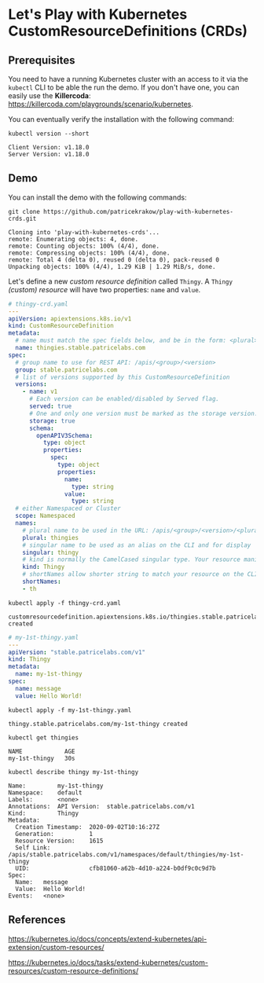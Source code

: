 # Let's Play with Kubernetes CustomResourceDefinitions (CRDs)

## Prerequisites

You need to have a running Kubernetes cluster with an access to it via the `kubectl` CLI to be able the run the demo. If you don't have one, you can easily use the **Killercoda**: <https://killercoda.com/playgrounds/scenario/kubernetes>.

You can eventually verify the installation with the following command:

```text
kubectl version --short
```

```text
Client Version: v1.18.0
Server Version: v1.18.0
```

## Demo

You can install the demo with the following commands:

```text
git clone https://github.com/patricekrakow/play-with-kubernetes-crds.git
```

```text
Cloning into 'play-with-kubernetes-crds'...
remote: Enumerating objects: 4, done.
remote: Counting objects: 100% (4/4), done.
remote: Compressing objects: 100% (4/4), done.
remote: Total 4 (delta 0), reused 0 (delta 0), pack-reused 0
Unpacking objects: 100% (4/4), 1.29 KiB | 1.29 MiB/s, done.
```

Let's define a new _custom resource definition_ called `Thingy`. A `Thingy` _(custom) resource_ will have two properties: `name` and `value`.

```yaml
# thingy-crd.yaml
---
apiVersion: apiextensions.k8s.io/v1
kind: CustomResourceDefinition
metadata:
  # name must match the spec fields below, and be in the form: <plural>.<group>
  name: thingies.stable.patricelabs.com
spec:
  # group name to use for REST API: /apis/<group>/<version>
  group: stable.patricelabs.com
  # list of versions supported by this CustomResourceDefinition
  versions:
    - name: v1
      # Each version can be enabled/disabled by Served flag.
      served: true
      # One and only one version must be marked as the storage version.
      storage: true
      schema:
        openAPIV3Schema:
          type: object
          properties:
            spec:
              type: object
              properties:
                name:
                  type: string
                value:
                  type: string
  # either Namespaced or Cluster
  scope: Namespaced
  names:
    # plural name to be used in the URL: /apis/<group>/<version>/<plural>
    plural: thingies
    # singular name to be used as an alias on the CLI and for display
    singular: thingy
    # kind is normally the CamelCased singular type. Your resource manifests use this.
    kind: Thingy
    # shortNames allow shorter string to match your resource on the CLI
    shortNames:
    - th
```

```text
kubectl apply -f thingy-crd.yaml
```

```text
customresourcedefinition.apiextensions.k8s.io/thingies.stable.patricelabs.com created
```

```yaml
# my-1st-thingy.yaml
---
apiVersion: "stable.patricelabs.com/v1"
kind: Thingy
metadata:
  name: my-1st-thingy
spec:
  name: message
  value: Hello World!
```

```text
kubectl apply -f my-1st-thingy.yaml
```

```text
thingy.stable.patricelabs.com/my-1st-thingy created
```

```text
kubectl get thingies
```

```text
NAME            AGE
my-1st-thingy   30s
```

```text
kubectl describe thingy my-1st-thingy
```

```text
Name:         my-1st-thingy
Namespace:    default
Labels:       <none>
Annotations:  API Version:  stable.patricelabs.com/v1
Kind:         Thingy
Metadata:
  Creation Timestamp:  2020-09-02T10:16:27Z
  Generation:          1
  Resource Version:    1615
  Self Link:           /apis/stable.patricelabs.com/v1/namespaces/default/thingies/my-1st-thingy
  UID:                 cfb81060-a62b-4d10-a224-b0df9c0c9d7b
Spec:
  Name:   message
  Value:  Hello World!
Events:   <none>
```

## References

<https://kubernetes.io/docs/concepts/extend-kubernetes/api-extension/custom-resources/>

<https://kubernetes.io/docs/tasks/extend-kubernetes/custom-resources/custom-resource-definitions/>
